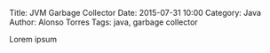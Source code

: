 Title: JVM Garbage Collector
Date: 2015-07-31 10:00
Category: Java
Author: Alonso Torres
Tags: java, garbage collector

Lorem ipsum
